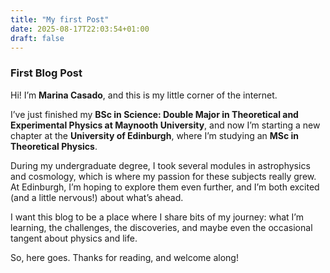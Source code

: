 ```yaml
---
title: "My first Post"
date: 2025-08-17T22:03:54+01:00
draft: false
---
```


### First Blog Post 
Hi! I’m **Marina Casado**, and this is my little corner of the internet.  

I’ve just finished my **BSc in Science: Double Major in Theoretical and Experimental Physics at Maynooth University**, and now I’m starting a new chapter at the **University of Edinburgh**, where I’m studying an **MSc in Theoretical Physics**.  

During my undergraduate degree, I took several modules in astrophysics and cosmology, which is where my passion for these subjects really grew. At Edinburgh, I’m hoping to explore them even further, and I’m both excited (and a little nervous!) about what’s ahead. 

I want this blog to be a place where I share bits of my journey: what I’m learning, the challenges, the discoveries, and maybe even the occasional tangent about physics and  life.  

So, here goes. Thanks for reading, and welcome along!  

